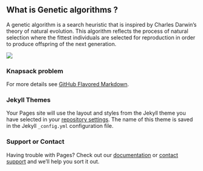 ## What is Genetic algorithms ?

A genetic algorithm is a search heuristic that is inspired by Charles Darwin’s theory of natural evolution. This algorithm reflects the process of natural selection where the fittest individuals are selected for reproduction in order to produce offspring of the next generation.


<a href='https://pastmike.com/what-is-a-genetic-algorithm/'>
  <img src='https://pastmike.com/wp-content/uploads/2018/08/genetic.png' >
</a>


### Knapsack problem


For more details see [GitHub Flavored Markdown](https://guides.github.com/features/mastering-markdown/).

### Jekyll Themes

Your Pages site will use the layout and styles from the Jekyll theme you have selected in your [repository settings](https://github.com/gustavors22/knapsack-genetic-algorithm/settings). The name of this theme is saved in the Jekyll `_config.yml` configuration file.

### Support or Contact

Having trouble with Pages? Check out our [documentation](https://docs.github.com/categories/github-pages-basics/) or [contact support](https://support.github.com/contact) and we’ll help you sort it out.
